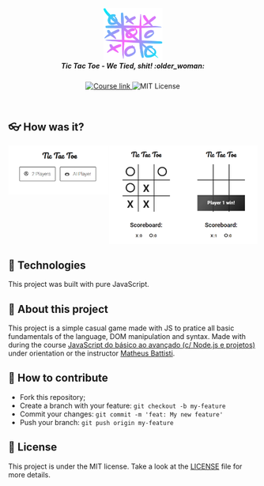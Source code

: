 <h5 align="center">
<img src="./projectImages/tictactoe.png" width="120px" /><br>
 <b>Tic Tac Toe - We Tied, shit!</b> :older_woman:
</h5>
<p align="center">
  <a href="https://www.udemy.com/course/javascript-do-basico-ao-avancado-com-node-e-projetos/">
    <img alt="Course link" src="https://img.shields.io/badge/course-Link%20Here-green">
  </a>
  <img alt="MIT License" src="https://img.shields.io/badge/license-MIT-green">
</p>

<br/>

## :eyeglasses: How was it?
<div style="display:flex;justify-content:space-around;">
 <img src="./projectImages/screenshot-initial.png" width="auto" height="100px"/>
 <img src="./projectImages/screenshot-main.png" width="auto" height="200px"/>
 <img src="./projectImages/screenshot-win.png" width="auto" height="200px"/>
</div>



## :star2: Technologies
This project was built with pure JavaScript.

## 📖 About this project
This project is a simple casual game made with JS to pratice all basic fundamentals of the language, DOM manipulation and syntax.
Made with during the course [JavaScript do básico ao avançado (c/ Node.js e projetos)](https://www.udemy.com/course/javascript-do-basico-ao-avancado-com-node-e-projetos/) under orientation or the instructor [Matheus Battisti](https://github.com/matheusbattisti/).

## :seedling: How to contribute
 - Fork this repository;
 - Create a branch with your feature: ```git checkout -b my-feature```
 - Commit your changes: ```git commit -m 'feat: My new feature'```
 - Push your branch: ```git push origin my-feature```

## :memo: License
This project is under the MIT license. Take a look at the [LICENSE](LICENSE.md) file for more details.


